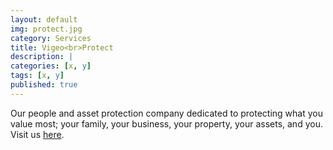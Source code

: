 ```yaml
---
layout: default
img: protect.jpg
category: Services
title: Vigeo<br>Protect
description: |
categories: [x, y]
tags: [x, y]
published: true
---
```

Our people and asset protection company dedicated to protecting what you value most; your family, your business, your property, your assets, and you.  Visit us <a href="https://vigeoprotect.com">here</a>.
